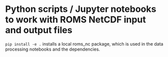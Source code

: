 # Python scripts / Jupyter notebooks to work with ROMS NetCDF input and output files

`pip install -e .` installs a local roms_nc package, which is used in the data processing notebooks and the dependencies.
